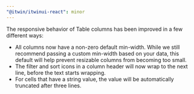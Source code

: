 ```yaml
---
"@itwin/itwinui-react": minor
---
```


The responsive behavior of Table columns has been improved in a few different ways:
- All columns now have a non-zero default min-width. While we still recommend passing a custom min-width based on your data, this default will help prevent resizable columns from becoming too small. 
- The filter and sort icons in a column header will now wrap to the next line, before the text starts wrapping.
- For cells that have a string value, the value will be automatically truncated after three lines.
